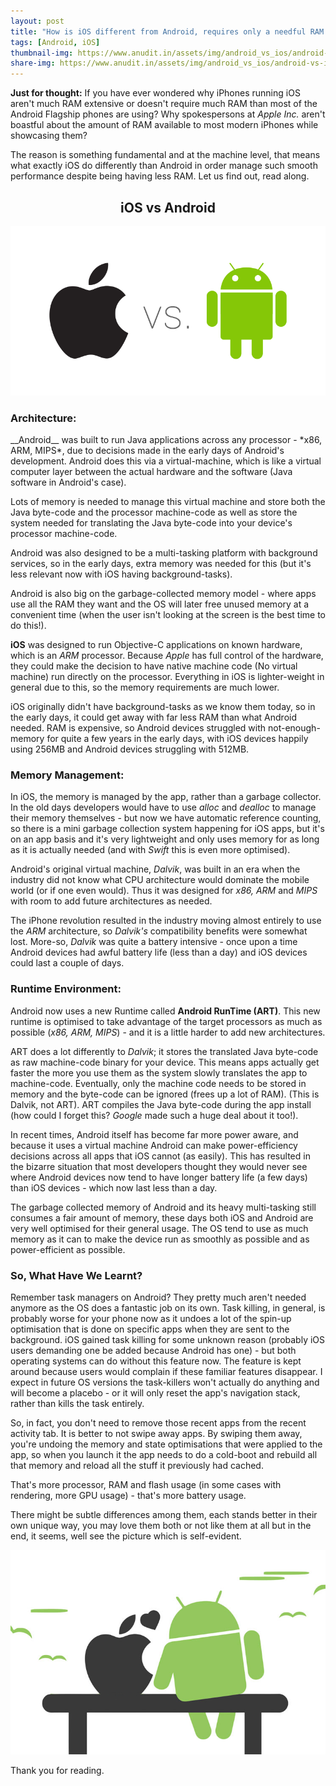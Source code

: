 ```yaml
---
layout: post
title: "How is iOS different from Android, requires only a needful RAM in iPhones compared to Android phones?"
tags: [Android, iOS]
thumbnail-img: https://www.anudit.in/assets/img/android_vs_ios/android-vs-ios.jpg
share-img: https://www.anudit.in/assets/img/android_vs_ios/android-vs-ios.jpg
---
```


__Just for thought:__ If you have ever wondered why iPhones running iOS aren't much RAM extensive or doesn't require much RAM than most of the Android Flagship phones are using? Why spokespersons at *Apple Inc.* aren't boastful about the amount of RAM available to most modern iPhones while showcasing them?


The reason is something fundamental and at the machine level, that means what exactly iOS do differently than Android in order manage such smooth performance despite being having less RAM. Let us find out, read along.


<center><h2>iOS vs Android</h2></center>

<center><img src="/assets/img/android_vs_ios/apple-vs-android.png"></center>


<h3>Architecture:</h3>
__Android__ was built to run Java applications across any processor - *x86, ARM, MIPS*, due to decisions made in the early days of Android's development. Android does this via a virtual-machine, which is like a virtual computer layer between the actual hardware and the software (Java software in Android's case).

Lots of memory is needed to manage this virtual machine and store both the Java byte-code and the processor machine-code as well as store the system needed for translating the Java byte-code into your device's processor machine-code.

Android was also designed to be a multi-tasking platform with background services, so in the early days, extra memory was needed for this (but it's less relevant now with iOS having background-tasks).

Android is also big on the garbage-collected memory model - where apps use all the RAM they want and the OS will later free unused memory at a convenient time (when the user isn't looking at the screen is the best time to do this!).

__iOS__ was designed to run Objective-C applications on known hardware, which is an *ARM* processor. Because *Apple* has full control of the hardware, they could make the decision to have native machine code (No virtual machine) run directly on the processor. Everything in iOS is lighter-weight in general due to this, so the memory requirements are much lower.

iOS originally didn't have background-tasks as we know them today, so in the early days, it could get away with far less RAM than what Android needed. RAM is expensive, so Android devices struggled with not-enough-memory for quite a few years in the early days, with iOS devices happily using 256MB and Android devices struggling with 512MB.

<h3>Memory Management:</h3>

In iOS, the memory is managed by the app, rather than a garbage collector. In the old days developers would have to use *alloc* and *dealloc* to manage their memory themselves - but now we have automatic reference counting, so there is a mini garbage collection system happening for iOS apps, but it's on an app basis and it's very lightweight and only uses memory for as long as it is actually needed (and with *Swift* this is even more optimised).

Android's original virtual machine, *Dalvik*, was built in an era when the industry did not know what CPU architecture would dominate the mobile world (or if one even would). Thus it was designed for *x86, ARM* and *MIPS* with room to add future architectures as needed.

The iPhone revolution resulted in the industry moving almost entirely to use the *ARM* architecture, so *Dalvik's* compatibility benefits were somewhat lost. More-so, *Dalvik* was quite a battery intensive - once upon a time Android devices had awful battery life (less than a day) and iOS devices could last a couple of days.

<h3>Runtime Environment:</h3>

Android now uses a new Runtime called __Android RunTime (ART)__. This new runtime is optimised to take advantage of the target processors as much as possible (*x86, ARM, MIPS*) - and it is a little harder to add new architectures.

ART does a lot differently to *Dalvik*; it stores the translated Java byte-code as raw machine-code binary for your device. This means apps actually get faster the more you use them as the system slowly translates the app to machine-code. Eventually, only the machine code needs to be stored in memory and the byte-code can be ignored (frees up a lot of RAM). (This is Dalvik, not ART). ART compiles the Java byte-code during the app install (how could I forget this? *Google* made such a huge deal about it too!).

In recent times, Android itself has become far more power aware, and because it uses a virtual machine Android can make power-efficiency decisions across all apps that iOS cannot (as easily). This has resulted in the bizarre situation that most developers thought they would never see where Android devices now tend to have longer battery life (a few days) than iOS devices - which now last less than a day.

The garbage collected memory of Android and its heavy multi-tasking still consumes a fair amount of memory, these days both iOS and Android are very well optimised for their general usage. The OS tend to use as much memory as it can to make the device run as smoothly as possible and as power-efficient as possible.


<h3>So, What Have We Learnt?</h3>
Remember task managers on Android? They pretty much aren't needed anymore as the OS does a fantastic job on its own. Task killing, in general, is probably worse for your phone now as it undoes a lot of the spin-up optimisation that is done on specific apps when they are sent to the background. iOS gained task killing for some unknown reason (probably iOS users demanding one be added because Android has one) - but both operating systems can do without this feature now. The feature is kept around because users would complain if these familiar features disappear. I expect in future OS versions the task-killers won't actually do anything and will become a placebo - or it will only reset the app's navigation stack, rather than kills the task entirely. 

So, in fact, you don't need to remove those recent apps from the recent activity tab. It is better to not swipe away apps. By swiping them away, you're undoing the memory and state optimisations that were applied to the app, so when you launch it the app needs to do a cold-boot and rebuild all that memory and reload all the stuff it previously had cached.

That's more processor, RAM and flash usage (in some cases with rendering, more GPU usage) - that's more battery usage.

There might be subtle differences among them, each stands better in their own unique way, you may love them both or not like them at all but in the end, it seems, well see the picture which is self-evident.
<center><img src="/assets/img/android_vs_ios/android-loves-ios.jpg"></center>

Thank you for reading.